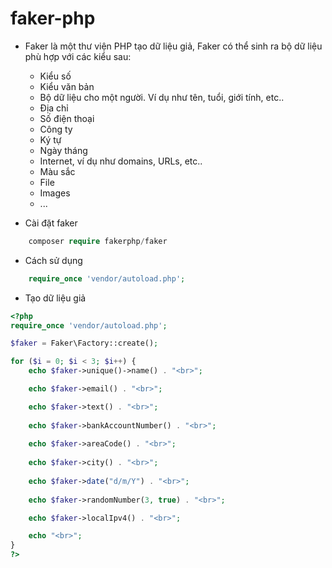 # faker-php

* Faker là một thư viện PHP tạo dữ liệu giả, Faker có thể sinh ra bộ dữ liệu phù hợp với các kiểu sau:

    * Kiểu số
    * Kiểu văn bản
    * Bộ dữ liệu cho một người. Ví dụ như tên, tuổi, giới tính, etc..
    * Địa chỉ
    * Số điện thoại
    * Công ty
    * Ký tự
    * Ngày tháng
    * Internet, ví dụ như domains, URLs, etc..
    * Màu sắc
    * File
    * Images
    * ...

* Cài đặt faker

```php
    composer require fakerphp/faker
```

* Cách sử dụng

```php
    require_once 'vendor/autoload.php';
```

* Tạo dữ liệu giả

```php
<?php
require_once 'vendor/autoload.php';

$faker = Faker\Factory::create();

for ($i = 0; $i < 3; $i++) {
    echo $faker->unique()->name() . "<br>";

    echo $faker->email() . "<br>";

    echo $faker->text() . "<br>";
    
    echo $faker->bankAccountNumber() . "<br>";
    
    echo $faker->areaCode() . "<br>";
    
    echo $faker->city() . "<br>";
    
    echo $faker->date("d/m/Y") . "<br>";
    
    echo $faker->randomNumber(3, true) . "<br>";

    echo $faker->localIpv4() . "<br>";

    echo "<br>";
}
?>
```
